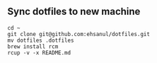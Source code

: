 ## Sync dotfiles to new machine

```
cd ~
git clone git@github.com:ehsanul/dotfiles.git
mv dotfiles .dotfiles
brew install rcm
rcup -v -x README.md
```
